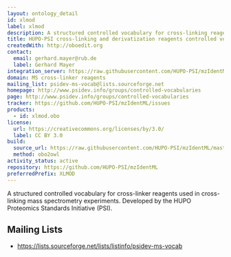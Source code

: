 ```yaml
---
layout: ontology_detail
id: xlmod
label: xlmod
description: A structured controlled vocabulary for cross-linking reagents used with proteomics mass spectrometry.
title: HUPO-PSI cross-linking and derivatization reagents controlled vocabulary
createdWith: http://oboedit.org
contact:
  email: gerhard.mayer@rub.de
  label: Gerhard Mayer
integration_server: https://raw.githubusercontent.com/HUPO-PSI/mzIdentML/tree/master/cv
domain: MS cross-linker reagents
mailing_list: psidev-ms-vocab@lists.sourceforge.net
homepage: http://www.psidev.info/groups/controlled-vocabularies
page: http://www.psidev.info/groups/controlled-vocabularies
tracker: https://github.com/HUPO-PSI/mzIdentML/issues
products:
  - id: xlmod.obo
license:
  url: https://creativecommons.org/licenses/by/3.0/
  label: CC BY 3.0
build:
  source_url: https://raw.githubusercontent.com/HUPO-PSI/mzIdentML/master/cv/XLMOD.obo
  method: obo2owl
activity_status: active
repository: https://github.com/HUPO-PSI/mzIdentML
preferredPrefix: XLMOD
---
```


A structured controlled vocabulary for cross-linker reagents used in cross-linking mass spectrometry experiments. Developed by the HUPO Proteomics Standards Initiative (PSI).

## Mailing Lists

 * https://lists.sourceforge.net/lists/listinfo/psidev-ms-vocab
